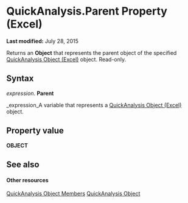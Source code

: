 
# QuickAnalysis.Parent Property (Excel)

 **Last modified:** July 28, 2015

Returns an  **Object** that represents the parent object of the specified [QuickAnalysis Object (Excel)](cff69157-e5d9-aacb-2569-9727c5f83b0e.md) object. Read-only.

## Syntax

 _expression_. **Parent**

 _expression_A variable that represents a  [QuickAnalysis Object (Excel)](cff69157-e5d9-aacb-2569-9727c5f83b0e.md) object.


## Property value

 **OBJECT**


## See also


#### Other resources


 [QuickAnalysis Object Members](be4102b8-49b5-e03a-ddfb-6a4e486d9246.md)
 [QuickAnalysis Object](cff69157-e5d9-aacb-2569-9727c5f83b0e.md)
